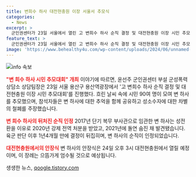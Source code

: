 ```yaml
---
title: 변희수 하사 대전현충원 이장 서울서 추모식
categories:
  - News
excerpt: >
  군인권센터가 23일 서울에서 열린 고 변희수 하사 순직 결정 및 대전현충원 이장 시민 추모대회에 대한 보도입니다. 변 하사의 강제 전역과 그에 대한 사망 이후의 과정, 국방부의 순직 결정 등을 다루었습니다. 이 추모대회에는 23개의 단체와 145명의 개인이 추모위원으로 참석했으며, 성소수자 차별 철폐를 주장하는 발언도 있었습니다. 변 하사의 현충원 안장식은 24일 대전현충원에서 예정되어 있습니다.
feature_text: >
  군인권센터가 23일 서울에서 열린 고 변희수 하사 순직 결정 및 대전현충원 이장 시민 추모대회에 대한 보도입니다. 변 하사의 강제 전역과 그에 대한 사망 이후의 과정, 국방부의 순직 결정 등을 다루었습니다. 이 추모대회에는 23개의 단체와 145명의 개인이 추모위원으로 참석했으며, 성소수자 차별 철폐를 주장하는 발언도 있었습니다. 변 하사의 현충원 안장식은 24일 대전현충원에서 예정되어 있습니다.
image: 'https://www.behealthy4u.com/wp-content/uploads/2024/06/unnamed-file.png'
---
```


<p><img src="https://www.behealthy4u.com/wp-content/uploads/2024/06/unnamed-file.png" alt="info 속보" /></p>

<p><b><span style="color: #ee2323;">"변 희수 하사 시민 추모대회" 개최</span></b>
이야기에 따르면, 윤선주 군인권센터 부설 군성폭력상담소 상담팀장은 23일 서울 용산구 용산역광장에서 '고 변희수 하사 순직 결정 및 대전현충원 이장 시민 추모대회'를 진행했다. 흐린 날씨 속에 시민 90여 명이 모여 변 하사를 추모했으며, 참석자들은 변 하사에 대한 추억을 함께 공유하고 성소수자에 대한 차별의 철폐를 주장했습니다. </p>

<p><b><span style="color: #ee2323;">변 희수 하사의 뒤처진 순직 인정</span></b>
2017년 단기 복무 부사관으로 임관한 변 하사는 성전환을 이유로 2020년 강제 전역 처분을 받았고, 2021년에 돌연 숨진 채 발견됐습니다. 육군 판단 이후 1년4개월 만에 결정이 뒤집히며, 변 하사의 순직이 인정되었습니다. </p>

<p><b><span style="color: #ee2323;">대전현충원에서의 안장식</span></b>
변 하사의 안장식은 24일 오후 3시 대전현충원에서 열릴 예정이며, 이 장례는 으뜸가게 엄수될 것으로 예상됩니다.</p>
생생한 뉴스, <a href="https://qoogle.tistory.com" rel="dofollow">qoogle.tistory.com</a>


